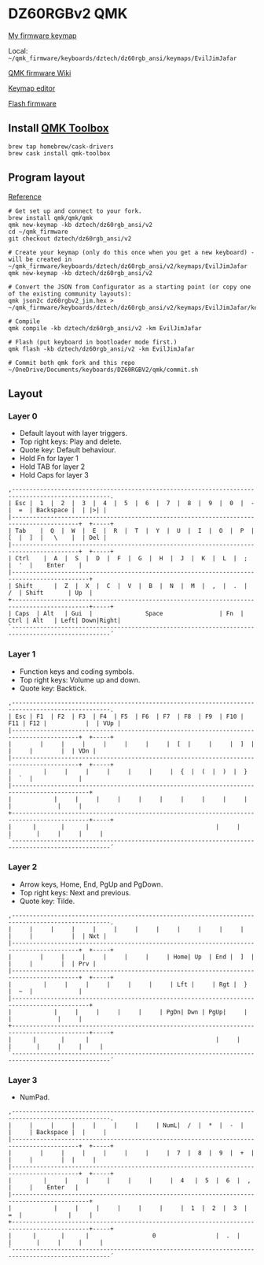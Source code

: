 # DZ60RGBv2 QMK

[My firmware keymap](https://github.com/EvilJimJafar/qmk_firmware/tree/dz60rgbv2/keyboards/dztech/dz60rgb_ansi/keymaps/EvilJimJafar)

Local: `~/qmk_firmware/keyboards/dztech/dz60rgb_ansi/keymaps/EvilJimJafar`

[QMK firmware Wiki](https://docs.qmk.fm/#/)

[Keymap editor](https://config.qmk.fm/#/dztech/dz60rgb_ansi/v2/LAYOUT_60_ansi)

[Flash firmware](https://docs.qmk.fm/#/newbs_flashing)

## Install [QMK Toolbox](https://github.com/qmk/qmk_toolbox)

```
brew tap homebrew/cask-drivers
brew cask install qmk-toolbox
```

## Program layout

[Reference](https://beta.docs.qmk.fm/developing-qmk/qmk-reference/)

```
# Get set up and connect to your fork.
brew install qmk/qmk/qmk
qmk new-keymap -kb dztech/dz60rgb_ansi/v2
cd ~/qmk_firmware
git checkout dztech/dz60rgb_ansi/v2

# Create your keymap (only do this once when you get a new keyboard) - will be created in ~/qmk_firmware/keyboards/dztech/dz60rgb_ansi/v2/keymaps/EvilJimJafar
qmk new-keymap -kb dztech/dz60rgb_ansi/v2

# Convert the JSON from Configurator as a starting point (or copy one of the existing community layouts):
qmk json2c dz60rgbv2_jim.hex > ~/qmk_firmware/keyboards/dztech/dz60rgb_ansi/v2/keymaps/EvilJimJafar/keymap.c

# Compile
qmk compile -kb dztech/dz60rgb_ansi/v2 -km EvilJimJafar

# Flash (put keyboard in bootloader mode first.)
qmk flash -kb dztech/dz60rgb_ansi/v2 -km EvilJimJafar

# Commit both qmk fork and this repo
~/OneDrive/Documents/keyboards/DZ60RGBV2/qmk/commit.sh
```

## Layout

### Layer 0

- Default layout with layer triggers.
- Top right keys: Play and delete.
- Quote key: Default behaviour.
- Hold Fn for layer 1
- Hold TAB for layer 2
- Hold Caps for layer 3

```
,--------------------------------------------------------------------------------------------------.
| Esc |  1  |  2  |  3  |  4  |  5  |  6  |  7  |  8  |  9  |  0  |  -  |  =  | Backspace |  | |>| |
|-----------------------------------------------------------------------------------------+  +-----+
| Tab    |  Q  |  W  |  E  |  R  |  T  |  Y  |  U  |  I  |  O  |  P  |  [  |  ]  |   \    |  | Del |
|-----------------------------------------------------------------------------------------+  +-----+
| Ctrl    |  A  |  S  |  D  |  F  |  G  |  H  |  J  |  K  |  L  |  ;  |  '  |    Enter    |
|--------------------------------------------------------------------------------------------+
| Shift      |  Z  |  X  |  C  |  V  |  B  |  N  |  M  |  ,  |  .  |  /  | Shift       | Up  |
+--------------------------------------------------------------------------------------------+-----+
| Caps  | Alt   | Gui  |               Space                | Fn  | Ctrl | Alt   | Left| Down|Right|
`--------------------------------------------------------------------------------------------------´
```

### Layer 1

- Function keys and coding symbols.
- Top right keys: Volume up and down.
- Quote key: Backtick.

```
,--------------------------------------------------------------------------------------------------.
| Esc | F1  | F2  | F3  | F4  | F5  | F6  | F7  | F8  | F9  | F10 | F11 | F12 |           |  | VUp |
|-----------------------------------------------------------------------------------------+  +-----+
|        |     |     |     |     |     |     |  [  |     |     |  ]  |     |     |        |  | VDn |
|-----------------------------------------------------------------------------------------+  +-----+
|         |     |     |     |     |     |     |  {  |  (  |  )  |  }  |  `  |             |
|--------------------------------------------------------------------------------------------+
|            |     |     |     |     |     |     |     |     |     |     |             |     |
+--------------------------------------------------------------------------------------------+-----+
|      |       |      |                                    |     |      |       |     |     |     |
`--------------------------------------------------------------------------------------------------´
```

### Layer 2

- Arrow keys, Home, End, PgUp and PgDown.
- Top right keys: Next and previous.
- Quote key: Tilde.

```
,--------------------------------------------------------------------------------------------------.
|     |     |     |     |     |     |     |     |     |     |     |     |     |           |  | Nxt |
|-----------------------------------------------------------------------------------------+  +-----+
|        |     |     |     |     |     |     | Home| Up  | End |  ]  |     |     |        |  | Prv |
|-----------------------------------------------------------------------------------------+  +-----+
|         |     |     |     |     |     |     | Lft |     | Rgt |  }  |  ~  |             |
|--------------------------------------------------------------------------------------------+
|            |     |     |     |     |     | PgDn| Dwn | PgUp|     |     |             |     |
+--------------------------------------------------------------------------------------------+-----+
|      |       |      |                                    |     |      |       |     |     |     |
`--------------------------------------------------------------------------------------------------´
```

### Layer 3

- NumPad.

```
,--------------------------------------------------------------------------------------------------.
|     |     |     |     |     |     |     | NumL|  /  |  *  |  -  |     |     | Backspace |  |     |
|-----------------------------------------------------------------------------------------+  +-----+
|        |     |     |     |     |     |     |  7  |  8  |  9  |  +  |     |     |        |  |     |
|-----------------------------------------------------------------------------------------+  +-----+
|         |     |     |     |     |     |     |  4   |  5  |  6  |  ,  |     |    Enter   |
|--------------------------------------------------------------------------------------------+
|            |     |     |     |     |     |     |  1  |  2  |  3  |  =  |             |     |
+--------------------------------------------------------------------------------------------+-----+
|      |       |      |                  0                 |  .  |      |       |     |     |     |
`--------------------------------------------------------------------------------------------------´
```